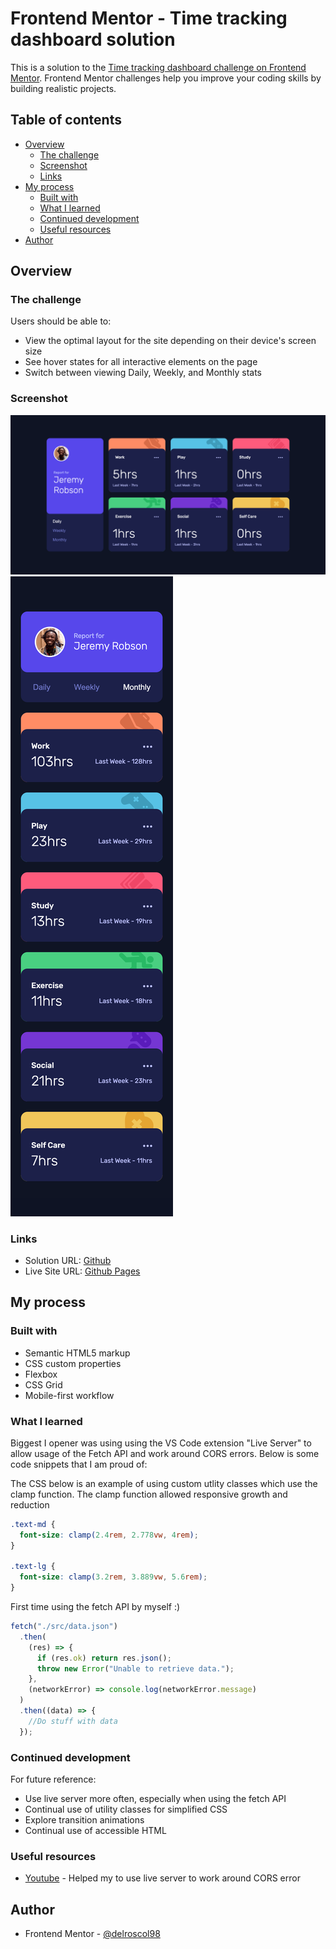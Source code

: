 # Frontend Mentor - Time tracking dashboard solution

This is a solution to the [Time tracking dashboard challenge on Frontend Mentor](https://www.frontendmentor.io/challenges/time-tracking-dashboard-UIQ7167Jw). Frontend Mentor challenges help you improve your coding skills by building realistic projects.

## Table of contents

- [Overview](#overview)
  - [The challenge](#the-challenge)
  - [Screenshot](#screenshot)
  - [Links](#links)
- [My process](#my-process)
  - [Built with](#built-with)
  - [What I learned](#what-i-learned)
  - [Continued development](#continued-development)
  - [Useful resources](#useful-resources)
- [Author](#author)

## Overview

### The challenge

Users should be able to:

- View the optimal layout for the site depending on their device's screen size
- See hover states for all interactive elements on the page
- Switch between viewing Daily, Weekly, and Monthly stats

### Screenshot

![](./screenshots/screenshot-desktop.png)
![](./screenshots/screenshot-mobile.png)

### Links

- Solution URL: [Github](https://github.com/delroscol98/time-tracking-dashboard)
- Live Site URL: [Github Pages](https://your-live-site-url.com)

## My process

### Built with

- Semantic HTML5 markup
- CSS custom properties
- Flexbox
- CSS Grid
- Mobile-first workflow

### What I learned

Biggest I opener was using using the VS Code extension "Live Server" to allow usage of the Fetch API and work around CORS errors. Below is some code snippets that I am proud of:

The CSS below is an example of using custom utlity classes which use the clamp function. The clamp function allowed responsive growth and reduction

```css
.text-md {
  font-size: clamp(2.4rem, 2.778vw, 4rem);
}

.text-lg {
  font-size: clamp(3.2rem, 3.889vw, 5.6rem);
}
```

First time using the fetch API by myself :)

```js
fetch("./src/data.json")
  .then(
    (res) => {
      if (res.ok) return res.json();
      throw new Error("Unable to retrieve data.");
    },
    (networkError) => console.log(networkError.message)
  )
  .then((data) => {
    //Do stuff with data
  });
```

### Continued development

For future reference:

- Use live server more often, especially when using the fetch API
- Continual use of utility classes for simplified CSS
- Explore transition animations
- Continual use of accessible HTML

### Useful resources

- [Youtube](https://www.youtube.com/watch?v=nx8E5BF0XuE) - Helped my to use live server to work around CORS error

## Author

- Frontend Mentor - [@delroscol98](https://www.frontendmentor.io/profile/delroscol98)
